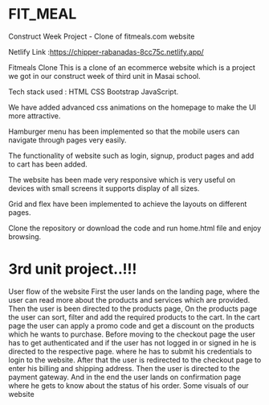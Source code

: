 # FIT_MEAL

Construct Week Project - Clone of fitmeals.com website

Netlify Link :https://chipper-rabanadas-8cc75c.netlify.app/

Fitmeals Clone
This is a clone of an ecommerce website which is a project we got in our construct week of third unit in Masai school.


Tech stack used :
HTML
CSS
Bootstrap
JavaScript.


We have added advanced css animations on the homepage to make the UI more attractive.

Hamburger menu has been implemented so that the mobile users can navigate through pages very easily.

The functionality of website such as login, signup, product pages and add to cart has been added.

The website has been made very responsive which is very useful on devices with small screens it supports display of all sizes.

Grid and flex have been implemented to achieve the layouts on different pages.

Clone the repository or download the code and run home.html file and enjoy browsing.

# 3rd unit project..!!!

User flow of the website
First the user lands on the landing page, where the user can read more about the products and services which are provided.
Then the user is been directed to the products page, On the products page the user can sort, filter and add the required products to the cart.
In the cart page the user can apply a promo code and get a discount on the products which he wants to purchase.
Before moving to the checkout page the user has to get authenticated and if the user has not logged in or signed in he is directed to the respective page. where he has to submit his credentials to login to the website.
After that the user is redirected to the checkout page to enter his billing and shipping address.
Then the user is directed to the payment gateway.
And in the end the user lands on confirmation page where he gets to know about the status of his order.
Some visuals of our website

